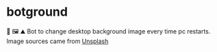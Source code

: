 # botground
🤖 🖼️ ⛰️ Bot to change desktop background image every time pc restarts. Image sources came from [Unsplash](https://unsplash.com)
